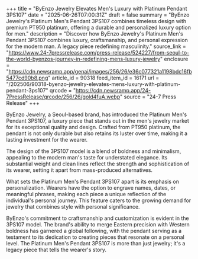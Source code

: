 +++
title = "ByEnzo Jewelry Elevates Men's Luxury with Platinum Pendant 3PS107"
date = "2025-06-26T07:00:31Z"
draft = false
summary = "ByEnzo Jewelry's Platinum Men's Pendant 3PS107 combines timeless design with premium PT950 platinum, offering a durable and personalized luxury option for men."
description = "Discover how ByEnzo Jewelry's Platinum Men's Pendant 3PS107 combines luxury, craftsmanship, and personal expression for the modern man. A legacy piece redefining masculinity."
source_link = "https://www.24-7pressrelease.com/press-release/524227/from-seoul-to-the-world-byenzos-journey-in-redefining-mens-luxury-jewelry"
enclosure = "https://cdn.newsramp.app/genai/images/256/26/e36c077321a1198bdc16fb5477cd90b8.png"
article_id = 90318
feed_item_id = 16171
url = "/202506/90318-byenzo-jewelry-elevates-mens-luxury-with-platinum-pendant-3ps107"
qrcode = "https://cdn.newsramp.app/24-7PressRelease/qrcode/256/26/gold4fuA.webp"
source = "24-7 Press Release"
+++

<p>ByEnzo Jewelry, a Seoul-based brand, has introduced the Platinum Men's Pendant 3PS107, a luxury piece that stands out in the men's jewelry market for its exceptional quality and design. Crafted from PT950 platinum, the pendant is not only durable but also retains its luster over time, making it a lasting investment for the wearer.</p><p>The design of the 3PS107 model is a blend of boldness and minimalism, appealing to the modern man's taste for understated elegance. Its substantial weight and clean lines reflect the strength and sophistication of its wearer, setting it apart from mass-produced alternatives.</p><p>What sets the Platinum Men's Pendant 3PS107 apart is its emphasis on personalization. Wearers have the option to engrave names, dates, or meaningful phrases, making each piece a unique reflection of the individual's personal journey. This feature caters to the growing demand for jewelry that combines style with personal significance.</p><p>ByEnzo's commitment to craftsmanship and customization is evident in the 3PS107 model. The brand's ability to merge Eastern precision with Western boldness has garnered a global following, with the pendant serving as a testament to its dedication to creating pieces that resonate on a personal level. The Platinum Men's Pendant 3PS107 is more than just jewelry; it's a legacy piece that tells the wearer's story.</p>